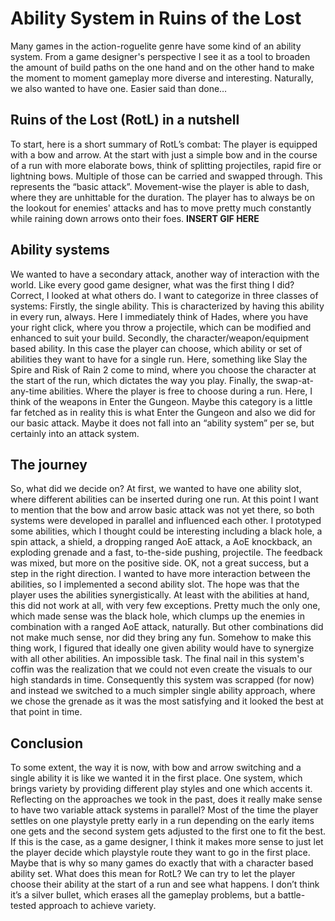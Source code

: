 # Ability System in Ruins of the Lost
Many games in the action-roguelite genre have some kind of an ability system. From a game designer's perspective I see it as a tool to broaden the amount of build paths on the one hand and on the other hand to make the moment to moment gameplay more diverse and interesting. Naturally, we also wanted to have one. Easier said than done…

## Ruins of the Lost (RotL) in a nutshell
To start, here is a short summary of RotL’s combat: The player is equipped with a bow and arrow. At the start with just a simple bow and in the course of a run with more elaborate bows, think of splitting projectiles, rapid fire or lightning bows. Multiple of those can be carried and swapped through. This represents the “basic attack”. Movement-wise the player is able to dash, where they are unhittable for the duration. The player has to always be on the lookout for enemies' attacks and has to move pretty much constantly while raining down arrows onto their foes. **INSERT GIF HERE**

## Ability systems
We wanted to have a secondary attack, another way of interaction with the world. Like every good game designer, what was the first thing I did? Correct, I looked at what others do. I want to categorize in three classes of systems:
Firstly, the single ability. This is characterized by having this ability in every run, always. Here I immediately think of Hades, where you have your right click, where you throw a projectile, which can be modified and enhanced to suit your build.
Secondly, the character/weapon/equipment based ability. In this case the player can choose, which ability or set of abilities they want to have for a single run. Here, something like Slay the Spire and Risk of Rain 2 come to mind, where you choose the character at the start of the run, which dictates the way you play.
Finally, the swap-at-any-time abilities. Where the player is free to choose during a run. Here, I think of the weapons in Enter the Gungeon. Maybe this category is a little far fetched as in reality this is what Enter the Gungeon and also we did for our basic attack. Maybe it does not fall into an “ability system” per se, but certainly into an attack system.

## The journey
So, what did we decide on? At first, we wanted to have one ability slot, where different abilities can be inserted during one run. At this point I want to mention that the bow and arrow basic attack was not yet there, so both systems were developed in parallel and influenced each other. I prototyped some abilities, which I thought could be interesting including a black hole, a spin attack, a shield, a dropping ranged AoE attack, a AoE knockback, an exploding grenade and a fast, to-the-side pushing, projectile. The feedback was mixed, but more on the positive side. OK, not a great success, but a step in the right direction. I wanted to have more interaction between the abilities, so I implemented a second ability slot. The hope was that the player uses the abilities synergistically. At least with the abilities at hand, this did not work at all, with very few exceptions. Pretty much the only one, which made sense was the black hole, which clumps up the enemies in combination with a ranged AoE attack, naturally. But other combinations did not make much sense, nor did they bring any fun. Somehow to make this thing work, I figured that ideally one given ability would have to synergize with all other abilities. An impossible task. The final nail in this system's coffin was the realization that we could not even create the visuals to our high standards in time. Consequently this system was scrapped (for now) and instead we switched to a much simpler single ability approach, where we chose the grenade as it was the most satisfying and it looked the best at that point in time.

## Conclusion
To some extent, the way it is now, with bow and arrow switching and a single ability it is like we wanted it in the first place. One system, which brings variety by providing different play styles and one which accents it. Reflecting on the approaches we took in the past, does it really make sense to have two variable attack systems in parallel? Most of the time the player settles on one playstyle pretty early in a run depending on the early items one gets and the second system gets adjusted to the first one to fit the best. If this is the case, as a game designer, I think it makes more sense to just let the player decide which playstyle route they want to go in the first place. Maybe that is why so many games do exactly that with a character based ability set. What does this mean for RotL? We can try to let the player choose their ability at the start of a run and see what happens. I don’t think it’s a silver bullet, which erases all the gameplay problems, but a battle-tested approach to achieve variety.
